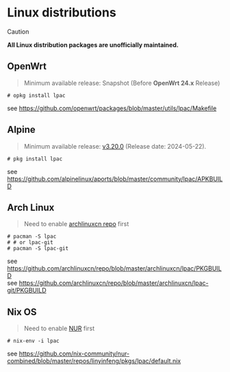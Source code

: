 # Linux distributions

> [!CAUTION]
>
> **All Linux distribution packages are unofficially maintained.**

## OpenWrt

> Minimum available release: Snapshot
> (Before **OpenWrt 24.x** Release)

```console
# opkg install lpac
```

see <https://github.com/openwrt/packages/blob/master/utils/lpac/Makefile>

## Alpine

> Minimum available release: [v3.20.0](https://pkgs.alpinelinux.org/packages?name=lpac&branch=v3.20)
> (Release date: 2024-05-22).

```console
# pkg install lpac
```

see <https://github.com/alpinelinux/aports/blob/master/community/lpac/APKBUILD>

## Arch Linux

> Need to enable [archlinuxcn repo](https://github.com/archlinuxcn/repo#readme) first

```console
# pacman -S lpac
# # or lpac-git
# pacman -S lpac-git
```

see <https://github.com/archlinuxcn/repo/blob/master/archlinuxcn/lpac/PKGBUILD> \
see <https://github.com/archlinuxcn/repo/blob/master/archlinuxcn/lpac-git/PKGBUILD>

## Nix OS

> Need to enable [NUR](https://github.com/nix-community/NUR#readme "Nix User Repository") first

```console
# nix-env -i lpac
```

see <https://github.com/nix-community/nur-combined/blob/master/repos/linyinfeng/pkgs/lpac/default.nix>
